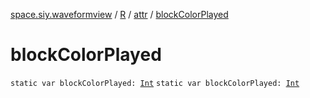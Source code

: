[space.siy.waveformview](../../index.md) / [R](../index.md) / [attr](index.md) / [blockColorPlayed](./block-color-played.md)

# blockColorPlayed

`static var blockColorPlayed: `[`Int`](https://kotlinlang.org/api/latest/jvm/stdlib/kotlin/-int/index.html)
`static var blockColorPlayed: `[`Int`](https://kotlinlang.org/api/latest/jvm/stdlib/kotlin/-int/index.html)